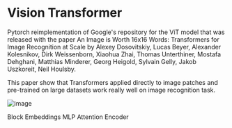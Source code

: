 # Vision Transformer


Pytorch reimplementation of Google's repository for the ViT model that was released with the paper An Image is Worth 16x16 Words: Transformers for Image Recognition at Scale by Alexey Dosovitskiy, Lucas Beyer, Alexander Kolesnikov, Dirk Weissenborn, Xiaohua Zhai, Thomas Unterthiner, Mostafa Dehghani, Matthias Minderer, Georg Heigold, Sylvain Gelly, Jakob Uszkoreit, Neil Houlsby.

This paper show that Transformers applied directly to image patches and pre-trained on large datasets work really well on image recognition task.


![image](https://user-images.githubusercontent.com/73247157/127660451-0b811024-331c-4665-bbc6-06825f4e0c62.png)


Block
Embeddings
MLP
Attention
Encoder



